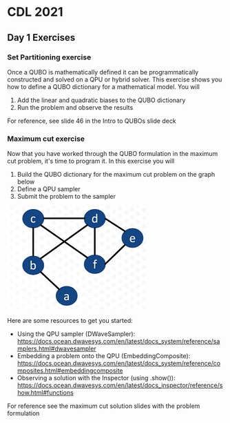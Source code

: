 # CDL 2021

## Day 1 Exercises

### Set Partitioning exercise
Once a QUBO is mathematically defined it can be programmatically constructed and solved on
a QPU or hybrid solver. This exercise shows you how to define a QUBO dictionary for a mathematical 
model. You will
1. Add the linear and quadratic biases to the QUBO dictionary
2. Run the problem and observe the results

For reference, see slide 46 in the Intro to QUBOs slide deck

### Maximum cut exercise
Now that you have worked through the QUBO formulation in the maximum cut problem,
it's time to program it. In this exercise you will 
1. Build the QUBO dictionary for the maximum cut problem on the graph below 
2. Define a QPU sampler
3. Submit the problem to the sampler

![graphs](readme_images/graph.png "graph")

Here are some resources to get you started:
* Using the QPU sampler (DWaveSampler): https://docs.ocean.dwavesys.com/en/latest/docs_system/reference/samplers.html#dwavesampler
* Embedding a problem onto the QPU (EmbeddingComposite): https://docs.ocean.dwavesys.com/en/latest/docs_system/reference/composites.html#embeddingcomposite
* Observing a solution with the Inspector (using .show()): https://docs.ocean.dwavesys.com/en/latest/docs_inspector/reference/show.html#functions

For reference see the maximum cut solution slides with the problem formulation
